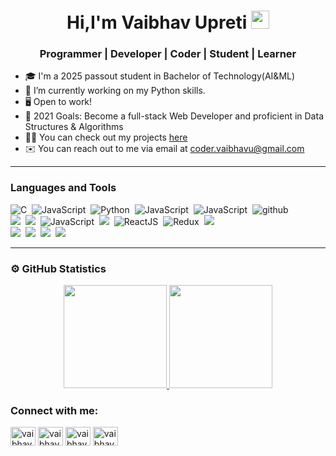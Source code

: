<h1 align="center"> Hi,I'm Vaibhav Upreti  <img src="https://github.com/TheDudeThatCode/TheDudeThatCode/blob/master/Assets/Hi.gif" width="29px"></h1>

<h3 align="center"> Programmer | Developer | Coder | Student | Learner </h3>

- 🎓 I'm a 2025 passout student in Bachelor of Technology(AI&ML)
- 🌱 I’m currently working on my Python skills.
- 🖥️ Open to work!
- 🥅 2021 Goals: Become a full-stack Web Developer and proficient in Data Structures & Algorithms
- 👨‍💻 You can check out my projects [here](https://github.com/VaibhavUpreti?tab=repositories)
- ✉️ You can reach out to me via email at coder.vaibhavu@gmail.com


---

### Languages and Tools

<img src="https://img.shields.io/badge/-C-05122A?style=flat&logo=C" alt="C"/>&nbsp;
<img src="https://img.shields.io/badge/-C++-05122A?style=flat&logo=C%2B%2B" alt="JavaScript"/>&nbsp;
<img src="https://img.shields.io/badge/-Python-05122A?style=flat&logo=python" alt="Python"/>&nbsp;
<img src="https://img.shields.io/badge/-Java-05122A?style=flat&logo=java" alt="JavaScript"/>&nbsp;
<img src="https://img.shields.io/badge/-Git-05122A?style=flat&logo=git" alt="JavaScript"/>&nbsp;
<img src="https://img.shields.io/badge/-GitHub-05122A?style=flat&logo=github" alt="github"/>\
<img src="https://img.shields.io/badge/-HTML-05122A?style=flat&logo=HTML5"/>&nbsp;
<img src="https://img.shields.io/badge/-CSS-05122A?style=flat&logo=CSS3"/>&nbsp;
<img src="https://img.shields.io/badge/-JavaScript-05122A?style=flat&logo=JavaScript" alt="JavaScript"/>&nbsp;
<img src="https://img.shields.io/badge/-Bootstrap-05122A?style=flat&logo=bootstrap"/>&nbsp;
<img src="https://img.shields.io/badge/-ReactJs-05122A?style=flat&logo=React" alt="ReactJS"/>&nbsp;
![Redux](https://img.shields.io/badge/-Redux-05122A?style=flat&logo=Redux)&nbsp;
<img src="https://img.shields.io/badge/-Firebase-05122A?style=flat&logo=firebase"/>\
<img src="https://img.shields.io/badge/-Visual%20Studio%20Code-05122A?style=flat&logo=visual-studio-code"/>&nbsp;
<img src="https://img.shields.io/badge/-Sublime%20Text%203-05122A?style=flat&logo=sublime-text"/>&nbsp;
<img src="https://img.shields.io/badge/-Atom-05122A?style=flat&logo=atom"/>&nbsp;
<img src="https://img.shields.io/badge/-Adobe%20Photoshop-05122A?style=flat&logo=adobe-photoshop"/>&nbsp;



---

### ⚙️ GitHub Statistics

<p align="center">
<a href="https://github.com/VaibhavUpreti">
  <img height="165em" src="https://github-readme-stats-eight-theta.vercel.app/api?username=VaibhavUpreti&theme=radical"/>
  <img height="165em" src="https://github-readme-stats-eight-theta.vercel.app/api/top-langs/?username=VaibhavUpreti&theme=radical"/>
</a>
</p>

<h3 align="left">Connect with me:</h3>
<p align="left">

<a href="https://twitter.com/vaibhav__upreti" target="blank"><img align="center" src="https://raw.githubusercontent.com/rahuldkjain/github-profile-readme-generator/master/src/images/icons/Social/twitter.svg" alt="vaibhav__upreti" height="30" width="40" /></a>
<a href="https://www.linkedin.com/in/vaibhav-upreti-739b0421a/" target="blank"><img align="center" src="https://raw.githubusercontent.com/rahuldkjain/github-profile-readme-generator/master/src/images/icons/Social/linked-in-alt.svg" alt="vaibhav upreti" height="30" width="40" /></a>
<a href="https://www.youtube.com/channel/UCmlGx1Tz_HimE9iO5wrJVdA" target="blank"><img align="center" src="https://raw.githubusercontent.com/rahuldkjain/github-profile-readme-generator/master/src/images/icons/Social/youtube.svg" alt="vaibhav upreti" height="30" width="40" /></a>
<a href="https://www.codechef.com/users/vaibhavupreti" target="blank"><img align="center" src="https://cdn.jsdelivr.net/npm/simple-icons@3.1.0/icons/codechef.svg" alt="vaibhavupreti" height="30" width="40" /></a>

</p>

